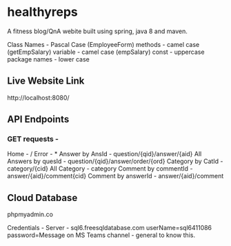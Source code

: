 # healthyreps

A fitness blog/QnA webite built using spring, java 8 and maven.

Class Names - Pascal Case (EmployeeForm)
methods - camel case (getEmpSalary)
variable - camel case (empSalary)
const - uppercase
package names - lower case

## Live Website Link

http://localhost:8080/

## API Endpoints

### GET requests -

Home - /
Error - \*
Answer by AnsId - question/{qid}/answer/{aid}
All Answers by quesId - question/{qid}/answer/order/{ord}
Category by CatId - category/{cid}
All Category - category
Comment by commentId - answer/{aid}/comment{cid}
Comment by answerId - answer/{aid}/comment

## Cloud Database

phpmyadmin.co

Credentials -
Server - sql6.freesqldatabase.com
userName=sql6411086
password=Message on MS Teams channel - general to know this.

